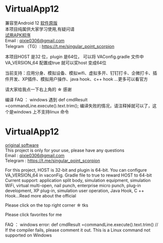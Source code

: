 # VirtualApp12
兼容至Android 12  [软件原版 ](https://github.com/asLody/VirtualApp)<br>
本项目纯属供大家学习使用,有疑问请 <br>
[ 试用APK程序 ](https://github.com/ServenScorpion/VirtualApp/blob/master/release/app-2.3.2.apk)<br>
Email  : qixie0306@gmail.com  <br>
Telegram （TG）: https://t.me/singular_point_scorpion <br>

本项目HOST 是32 位，plugin 是64位， 可以将 VAConfig.gradle 文件中 VA_VERSION_64 配置成true 就可以奖host 变成64位

当前支持：应用分身、模拟设备、模拟wifi、虚拟多开、钉钉打卡、企微打卡、插件开发、XP插件、模拟用户操作、java hook、c++ hook ...更多可以看官方


请大家给我点一下右上角的 ☆ 感谢





编译 FAQ ：
     windows 遇到
     def cmdResult =commandLine.execute().text.trim();  编译失败的情况，请注释掉就可以了，这个是windows 上不支持linux 命令
     
     
     
     
# VirtualApp12
[original software](https://github.com/asLody/VirtualApp)<br>
This project is only for your use, please have any questions <br>
Email  : qixie0306@gmail.com  <br>
Telegram : https://t.me/singular_point_scorpion <br>

For this project, HOST is 32-bit and plugin is 64-bit. You can configure VA_VERSION_64 in vaconFig. Gradle file to true to reward HOST to 64-bit
Current support: application split body, simulation equipment, simulation WiFi, virtual multi-open, nail punch, enterprise micro punch, plug-in development, XP plug-in, simulation user operation, Java Hook, C ++ Hook...Read more about the official


 Please click on the top right corner ☆  tks

Please click favorites for me 



 FAQ ：
     windows error:
     def cmdResult =commandLine.execute().text.trim()  // If the compiler fails, please comment it out. This is a Linux command not supported on Windows
